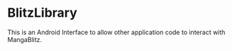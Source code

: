 # BlitzLibrary
This is an Android Interface to allow other application code to interact with MangaBlitz.
